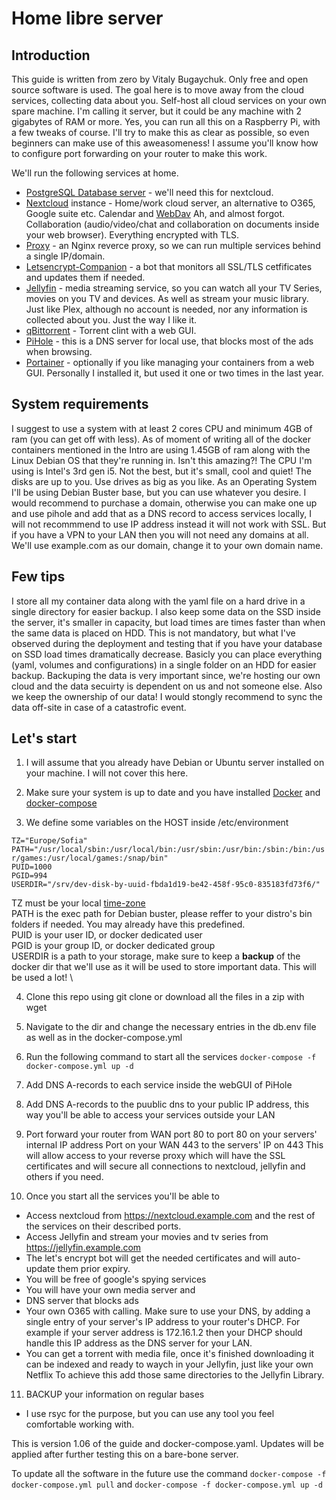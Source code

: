 # Home libre server

## Introduction

This guide is written from zero by Vitaly Bugaychuk. Only free and open source software is used.
The goal here is to move away from the cloud services, collecting data about you. Self-host all cloud services on your own spare machine.
I'm calling it server, but it could be any machine with 2 gigabytes of RAM or more.
Yes, you can run all this on a Raspberry Pi, with a few tweaks of course.
I'll try to make this as clear as possible, so even beginners can make use of this aweasomeness!
I assume you'll know how to configure port forwarding on your router to make this work.

We'll run the following services at home.
  * [PostgreSQL Database server](https://www.postgresql.org/) - we'll need this for nextcloud. 
  * [Nextcloud](https://nextcloud.com/) instance - Home/work cloud server, an alternative to O365, Google suite etc. Calendar and [WebDav](https://en.wikipedia.org/wiki/WebDAV) Ah, and almost forgot. Collaboration (audio/video/chat and collaboration on documents inside your web browser). Everything encrypted with TLS.
  * [Proxy](https://docs.nginx.com/nginx/admin-guide/web-server/reverse-proxy/) - an Nginx reverce proxy, so we can run multiple services behind a single IP/domain.
  * [Letsencrypt-Companion](https://hiqdev.com/packages/docker-letsencrypt-nginx-proxy-companion/) - a bot that monitors all SSL/TLS cetfificates and updates them if needed.
  * [Jellyfin](https://jellyfin.org/) - media streaming service, so you can watch all your TV Series, movies on you TV and devices. As well as stream your music library. Just like Plex, although no account is needed, nor any information is collected about you. Just the way I like it.
  * [qBittorrent](https://www.qbittorrent.org/) - Torrent clint with a web GUI.
  * [PiHole](https://pi-hole.net/) - this is a DNS server for local use, that blocks most of the ads when browsing.
  * [Portainer](https://www.portainer.io/) - optionally if you like managing your containers from a web GUI. Personally I installed it, but used it one or two times in the last year.

## System requirements

I suggest to use a system with at least 2 cores CPU and minimum 4GB of ram (you can get off with less).
As of moment of writing all of the docker containers mentioned in the Intro are using 1.45GB of ram along with the Linux Debian OS that they're running in. Isn't this amazing?!
The CPU I'm using is Intel's 3rd gen i5.
Not the best, but it's small, cool and quiet!
The disks are up to you. Use drives as big as you like.
As an Operating System I'll be using Debian Buster base, but you can use whatever you desire.
I would recommend to purchase a domain, otherwise you can make one up and use pihole and add that as a DNS record to access services locally, I will not recommmend to use IP address instead it will not work with SSL. But if you have a VPN to your LAN then you will not need any domains at all.
We'll use example.com as our domain, change it to your own domain name.

## Few tips

I store all my container data along with the yaml file on a hard drive in a single directory for easier backup.
I also keep some data on the SSD inside the server, it's smaller in capacity, but load times are times faster than when the same data is placed on HDD.
This is not mandatory, but what I've observed during the deployment and testing that if you have your database on SSD load times dramatically decrease.
Basicly you can place everything (yaml, volumes and configurations) in a single folder on an HDD for easier backup.
Backuping the data is very important since, we're hosting our own cloud and the data secuirty is dependent on us and not someone else. Also we keep the ownership of our data!
I would stongly recommend to sync the data off-site in case of a catastrofic event.

## Let's start

1. I will assume that you already have Debian or Ubuntu server installed on your machine. I will not cover this here.

2. Make sure your system is up to date and you have installed [Docker](https://docs.docker.com/engine/install/debian/) and [docker-compose](https://docs.docker.com/compose/install/)

3. We define some variables on the HOST inside /etc/environment

``TZ="Europe/Sofia"`` \
``PATH="/usr/local/sbin:/usr/local/bin:/usr/sbin:/usr/bin:/sbin:/bin:/usr/games:/usr/local/games:/snap/bin"`` \
``PUID=1000`` \
``PGID=994`` \
``USERDIR="/srv/dev-disk-by-uuid-fbda1d19-be42-458f-95c0-835183fd73f6/"``

  TZ must be your local [time-zone](https://en.wikipedia.org/wiki/List_of_tz_database_time_zones) \
  PATH is the exec path for Debian buster, please reffer to your distro's bin folders if needed. You may already have this predefined. \
  PUID is your user ID, or docker dedicated user \
  PGID is your group ID, or docker dedicated group \
  USERDIR is a path to your storage, make sure to keep a **backup** of the docker dir that we'll use as it will be used to store important data. This will be used a lot! \
  
4. Clone this repo using git clone or download all the files in a zip with wget

5. Navigate to the dir and change the necessary entries in the db.env file as well as in the docker-compose.yml

6. Run the following command to start all the services
``docker-compose -f docker-compose.yml up -d``

7. Add DNS A-records to each service inside the webGUI of PiHole

8. Add DNS A-records to the puublic dns to your public IP address, this way you'll be able to access your services outside your LAN

9. Port forward your router from WAN port 80 to port 80 on your servers' internal IP address
   Port on your WAN 443 to the servers' IP on 443
   This will allow access to your reverse proxy which will have the SSL certificates and will secure all connections to nextcloud, jellyfin and others if you need.

10. Once you start all the services you'll be able to 
 * Access nextcloud from https://nextcloud.example.com and the rest of the services on their described ports.
 * Access Jellyfin and stream your movies and tv series from https://jellyfin.example.com
 * The let's encrypt bot will get the needed certificates and will auto-update them prior expiry.
 * You will be free of google's spying services
 * You will have your own media server and
 * DNS server that blocks ads 
 * Your own O365 with calling.
   Make sure to use your DNS, by adding a single entry of your server's IP address to your router's DHCP. 
   For example if your server address is 172.16.1.2 then your DHCP should handle this IP address as the DNS server for your LAN.
 * You can get a torrent with media file, once it's finished downloading it can be indexed and ready to waych in your Jellyfin, just like your own Netflix
   To achieve this add those same directories to the Jellyfin Library.

11. BACKUP your information on regular bases
  * I use rsyc for the purpose, but you can use any tool you feel comfortable working with.

This is version 1.06 of the guide and docker-compose.yaml. Updates will be applied after further testing this on a bare-bone server.

To update all the software in the future use the command ``docker-compose -f docker-compose.yml pull`` and ``docker-compose -f docker-compose.yml up -d``
